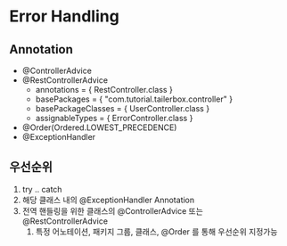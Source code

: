 # Error Handling
## Annotation
- @ControllerAdvice
- @RestControllerAdvice
  - annotations = { RestController.class }
  - basePackages = { "com.tutorial.tailerbox.controller" }
  - basePackageClasses = { UserController.class }
  - assignableTypes = { ErrorController.class }
- @Order(Ordered.LOWEST_PRECEDENCE)
- @ExceptionHandler

## 우선순위
1. try .. catch
2. 해당 클래스 내의 @ExceptionHandler Annotation
3. 전역 핸들링을 위한 클래스의 @ControllerAdvice 또는 @RestControllerAdvice
   1. 특정 어노테이션, 패키지 그룹, 클래스, @Order 를 통해 우선순위 지정가능